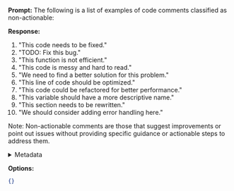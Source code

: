 **Prompt:**
The following is a list of examples of code comments classified as non-actionable:

**Response:**
1. "This code needs to be fixed."
2. "TODO: Fix this bug."
3. "This function is not efficient."
4. "This code is messy and hard to read."
5. "We need to find a better solution for this problem."
6. "This line of code should be optimized."
7. "This code could be refactored for better performance."
8. "This variable should have a more descriptive name."
9. "This section needs to be rewritten."
10. "We should consider adding error handling here."

Note: Non-actionable comments are those that suggest improvements or point out issues without providing specific guidance or actionable steps to address them.

<details><summary>Metadata</summary>

- Duration: 7631 ms
- Datetime: 2023-08-23T16:11:47.569566
- Model: gpt-3.5-turbo-0613

</details>

**Options:**
```json
{}
```

